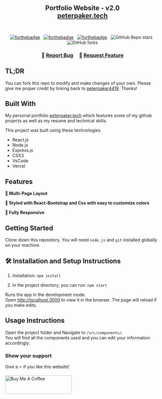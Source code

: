 <h2 align="center">
  Portfolio Website - v2.0<br/>
  <a href="https://peterpaker.vercel.app/" target="_blank">peterpaker.tech</a>
</h2>

<br/>

<center>

[![forthebadge](https://forthebadge.com/images/badges/built-with-love.svg)](https://forthebadge.com) &nbsp;
[![forthebadge](https://forthebadge.com/images/badges/made-with-javascript.svg)](https://forthebadge.com) &nbsp;
[![forthebadge](https://forthebadge.com/images/badges/open-source.svg)](https://forthebadge.com) &nbsp;
![GitHub Repo stars](https://img.shields.io/github/stars/peterpaker4419/Portfolio?color=red&logo=github&style=for-the-badge) &nbsp;
![GitHub forks](https://img.shields.io/github/forks/peterpaker4419/Portfolio?color=red&logo=github&style=for-the-badge)

</center>

<h3 align="center">
    🔹
    <a href="https://github.com/peterpaker4419/Portfolio/issues">Report Bug</a> &nbsp; &nbsp;
    🔹
    <a href="https://github.com/peterpaker4419/Portfolio/issues">Request Feature</a>
</h3>

## TL;DR

You can fork this repo to modify and make changes of your own. Please give me proper credit by linking back to [peterpaker4419](https://github.com/peterpaker4419/Portfolio). Thanks!

## Built With

My personal portfolio <a href="https://peterpaker.vercel.app/" target="_blank">peterpaker.tech</a> which features some of my github projects as well as my resume and technical skills.<br/>

This project was built using these technologies.

- React.js
- Node.js
- Express.js
- CSS3
- VsCode
- Vercel

## Features

**📖 Multi-Page Layout**

**🎨 Styled with React-Bootstrap and Css with easy to customize colors**

**📱 Fully Responsive**

## Getting Started

Clone down this repository. You will need `node.js` and `git` installed globally on your machine.

## 🛠 Installation and Setup Instructions

1. Installation: `npm install`

2. In the project directory, you can run: `npm start`

Runs the app in the development mode.\
Open [http://localhost:3000](http://localhost:3000) to view it in the browser.
The page will reload if you make edits.

## Usage Instructions

Open the project folder and Navigate to `/src/components/`. <br/>
You will find all the components used and you can edit your information accordingly.

### Show your support

Give a ⭐ if you like this website!

<a href="https://www.buymeacoffee.com/peterpaker4419" target="_blank"><img src="https://cdn.buymeacoffee.com/buttons/v2/default-violet.png" alt="Buy Me A Coffee" height= "60px" width= "217px" ></a>
